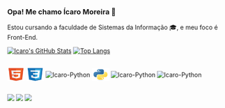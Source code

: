### Opa! Me chamo Ícaro Moreira 👋

Estou cursando a faculdade de Sistemas da Informação 🎓, e meu foco é Front-End.

[![Icaro's GitHub Stats](https://github-readme-stats.vercel.app/api?username=IcaroMoreir4&theme=github_dark&show_icons=true)](https://github.com/IcaroMoreir4/github-readme-stats)
[![Top Langs](https://github-readme-stats.vercel.app/api/top-langs/?username=IcaroMoreir4&layout=compact&theme=github_dark)](https://github.com/IcaroMoreir4/github-readme-stats)

<div style="display: inline_block"><br>
  <img align="center" alt="Icaro-HTML" height="30" width="40" src="https://raw.githubusercontent.com/devicons/devicon/master/icons/html5/html5-original.svg">
  <img align="center" alt="Icaro-CSS" height="30" width="40" src="https://raw.githubusercontent.com/devicons/devicon/master/icons/css3/css3-original.svg">
  <img align="center" alt="Icaro-Python" height="37" width="40" src="https://static.vecteezy.com/system/resources/previews/027/127/463/non_2x/javascript-logo-javascript-icon-transparent-free-png.png">
  <img align="center" alt="Icaro-Python" height="30" width="40" src="https://raw.githubusercontent.com/devicons/devicon/master/icons/python/python-original.svg">
  <img align="center" alt="Icaro-Python" height="30" width="30" src="https://cdn.icon-icons.com/icons2/2415/PNG/512/c_original_logo_icon_146611.png">
  <img align="center" alt="Icaro-Python" height="30" width="30" src="https://git-scm.com/images/logos/downloads/Git-Icon-1788C.png">
</div>
  
  ##
 
<div> 
  <a href="https://www.linkedin.com/in/icaro-moreira91" target="_blank"><img src="https://img.shields.io/badge/-LinkedIn-%230077B5?style=for-the-badge&logo=linkedin&logoColor=white" target="_blank"></a> 
  <a href="https://instagram.com/icaro_moreira_" target="_blank"><img src="https://img.shields.io/badge/-Instagram-%23E4405F?style=for-the-badge&logo=instagram&logoColor=white" target="_blank"></a>
  <a href = "mailto:icaromoreira90@gmail.com"><img src="https://img.shields.io/badge/-Gmail-%23333?style=for-the-badge&logo=gmail&logoColor=white" target="_blank"></a>
</div> 
